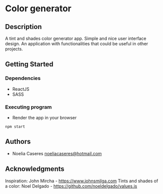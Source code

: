 # Color generator

## Description

A tint and shades color generator app.
Simple and nice user interface design. An application with functionalities that could be useful in other projects.

## Getting Started

### Dependencies

* ReactJS
* SASS

### Executing program

* Render the app in your browser
```
npm start
```

## Authors

* Noelia Caseres 
noeliacaseres@hotmail.com


## Acknowledgments

Inspiration: John Mircha - https://www.johnsmilga.com
Tints and shades of a color: Noel Delgado - https://github.com/noeldelgado/values.js
